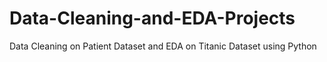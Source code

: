 # Data-Cleaning-and-EDA-Projects
Data Cleaning on Patient Dataset and EDA on Titanic Dataset using Python
